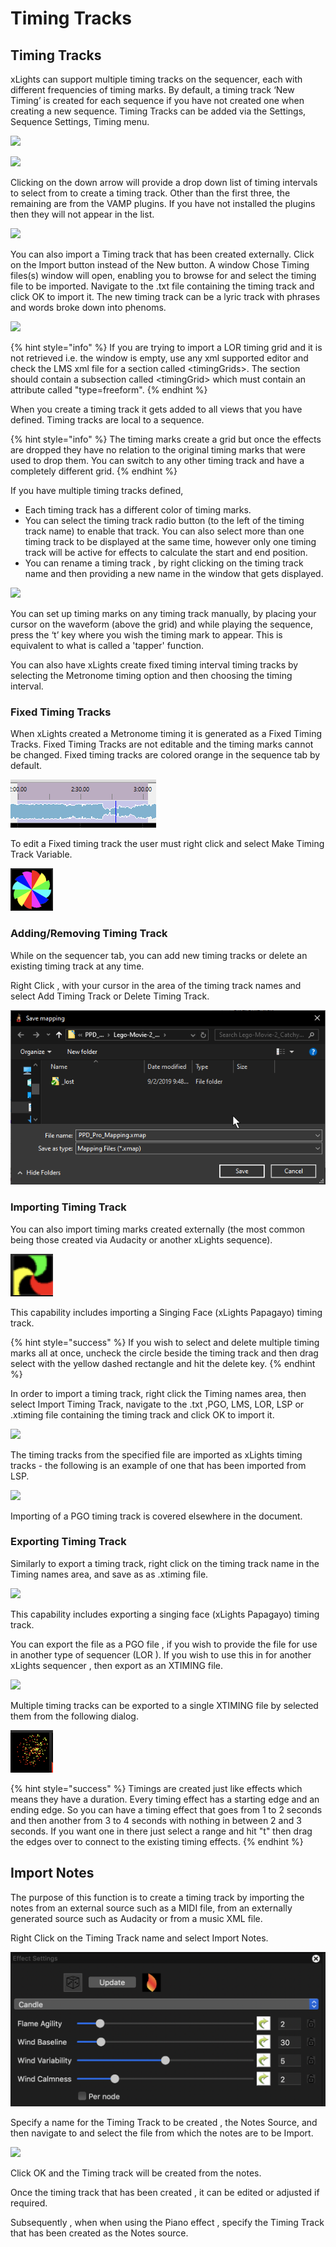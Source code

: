 # Timing Tracks

## Timing Tracks

xLights can support multiple timing tracks on the sequencer, each with different frequencies of timing marks. By default, a timing track ‘New Timing’ is created for each sequence if you have not created one when creating a new sequence.  Timing Tracks can be added via the Settings, Sequence Settings, Timing menu.



![](https://lh6.googleusercontent.com/qWnjCtQ6z7tU-HaRfPjCdukqXjanKwqByBIwgLL3gZeeHlJ2WK-f544vRUIp2-2bpGlan7TZ6vke7ylioqZFYFn7C8nbkSBOUEjyErqdw1OGmRPOwGogfYaSuTLEtUrnO80COiY5)

![](https://lh6.googleusercontent.com/c7Uqn9YaT6GdMJcEifMa67DI3OLSuI2BapJVAl8frx_VBLZLjt-yafXWmv_8hkQ_qjiyiZuPqQ1DP4dgIFEV1akh_HK2n6iP5jc0qatGLBUn5rEyg0cujBOWCi_A2rUOxWaHmtMt)

Clicking on the down arrow will provide a drop down list of timing intervals to select from to create a timing track. Other than the first three, the remaining are from the VAMP plugins. If you have not installed the plugins then they will not appear in the list.

![](https://lh3.googleusercontent.com/Rpt6-NX4V1qZobg6X6dvCwK8GfWGfgEs2c9GihH9Z4gNvckhCMnruEmMKOdJdahF_ncAQL95NVix5S7JIA8SU_jvE34HC9iOdqRB_StOESBuut1WuvMax_VqKsyWs9l3E5d3PsO7)

You can also import a Timing track that has been created externally. Click on the Import button instead of the New button. A window Chose Timing files\(s\) window will open, enabling you to browse for and select the timing file to be imported. Navigate to the .txt file containing the timing track and click OK to import it. The new timing track can be a lyric track with phrases and words broke down into phenoms.

![](https://lh3.googleusercontent.com/12QtPYnhVDORqwqr_-hFLwzabT2fs2axkkSSAH7O-oLAgxWzGG4LBiXtYQAYfU_t4C_By9q1BNhZI4tK6VWA1-Cu0-91CuvekVBgOerQx0fRqTNsB5bOG1S_jKdp1buxPmIujTxb)

{% hint style="info" %}
If you are trying to import a LOR timing grid and it is not retrieved i.e. the window is empty, use any xml supported editor and check the LMS xml file for a section called &lt;timingGrids&gt;.  The section should contain a subsection called &lt;timingGrid&gt; which must contain an attribute called "type=freeform".
{% endhint %}

When you create a timing track it gets added to all views that you have defined. Timing tracks are local to a sequence.

{% hint style="info" %}
The timing marks create a grid but once the effects are dropped they have no relation to the original timing marks that were used to drop them.  You can switch to any other timing track and have a completely different grid.
{% endhint %}

If you have multiple timing tracks defined,

* Each timing track has a different color of timing marks.
* You can select the timing track radio button \(to the left of the timing track name\) to enable that track. You can also select more than one timing track to be displayed at the same time, however only one timing track will be active for effects to calculate the start and end position.
* You can rename a timing track , by right clicking on the timing track name and then providing a new name in the window that gets displayed.



![](https://lh3.googleusercontent.com/Lm0V6P5ht4qLyB3PiVSnkV69xQSZMIvD1bPUaLxDejAjl3cJYzEqFfFokk23F78jFJKx8rred7Dgd_R5tbsTs5CH0knB9XXOyt9LViMCd7ri-n7UVRd82V7CvqBuGuEEhMppfY0C)

You can set up timing marks on any timing track manually, by placing your cursor on the waveform \(above the grid\) and while playing the sequence, press the ‘t’ key where you wish the timing mark to appear. This is equivalent to what is called a 'tapper' function.

You can also have xLights create fixed timing interval timing tracks by selecting the Metronome timing option and then choosing the timing interval.

### Fixed Timing Tracks

When xLights created a Metronome timing it is generated as a Fixed Timing Tracks. Fixed Timing Tracks are not editable and the timing marks cannot be changed. Fixed timing tracks are colored orange in the sequence tab by default.

![](../../.gitbook/assets/image%20%28617%29.png)

To edit a Fixed timing track the user must right click and select Make Timing Track Variable.

![](../../.gitbook/assets/image%20%28349%29.png)

### Adding/Removing Timing Track

While on the sequencer tab, you can add new timing tracks or delete an existing timing track at any time.

Right Click , with your cursor  in the area of the timing track names and select Add Timing Track or Delete Timing Track.

![](../../.gitbook/assets/image%20%28415%29.png)

### Importing Timing Track

You can also import timing marks created externally \(the most common being those created via Audacity or another xLights sequence\).

![](../../.gitbook/assets/image%20%28368%29.png)

This capability includes importing a Singing Face \(xLights Papagayo\) timing track.

{% hint style="success" %}
If you wish to select and delete multiple timing marks all at once, uncheck the circle beside the timing track and then drag select with the yellow dashed rectangle and hit the delete key.
{% endhint %}

In order to import a timing track, right click the Timing names area, then select Import Timing Track, navigate to the .txt ,PGO, LMS, LOR, LSP or .xtiming file containing the timing track and click OK to import it.

![](https://lh5.googleusercontent.com/J8qZGgZoqIRKz46RQp-d5N2l7THuYZy-8-VO7SJ-KykOUq5VS3qJqHuT6Bda0AAF5eA-De8MXzTNuttTKz9bxX8NM-OL3p7DIc5rOm40R1smp63EFYH3Xk3b9VZnClUfVn9mjj_V)

The timing tracks from the specified file are imported as xLights timing tracks - the following is an example of one that has been imported from LSP.

![](https://lh6.googleusercontent.com/9IiCjGeeOHILUErIABDD6ozU4o2XWd2u9XEMizPcgW_1Y1RU_lLGOoZJSonMo9wvDksIP_MLWQTYn4netGqbtDz6ZkV4EOFDh-OYDqrMsiu-0JftmmE676Duyf7uBxlk8bG31rGy)

Importing of a PGO timing track is covered elsewhere in the document.

### Exporting Timing Track

Similarly to export a timing track, right click on the timing track name in the Timing names area, and save as as .xtiming file.

![](https://lh6.googleusercontent.com/HtDtXuE-CenC5ngVjQ1n7nZMm4-2-Xgu-xe6ebX7zttXTg5Uqn3iBcxf7TOBMOHUw2kgnbpQ68tCvRl8AuL3NsyKTS07Bc6JblthK17uAgJVPduGQYeDGauvDzLa_wL4sPZxQ1Dr)

This capability includes exporting a singing face \(xLights Papagayo\) timing track.

You can export the file as a PGO file , if you wish to provide the file for use in another type of sequencer \(LOR \). If you wish to use this in for another xLights sequencer , then export as an XTIMING file.

![](https://lh3.googleusercontent.com/D8ra2mwK-xjBy6BKwMw9JRd94jx8VuSMUBTSxLSIFTsbTW0Q0uRVrMtrAlR7BXRe5yJR3x9ARkCtNlta1t_XjJmi3chiwaQZM5w43zwWUv-_8uG5bnrbZOK8tEZdK2pAeynjUf_a)

Multiple timing tracks can be exported to a single XTIMING file by selected them from the following dialog.

![](../../.gitbook/assets/image%20%2874%29.png)



{% hint style="success" %}
Timings are created just like effects which means they have a duration.  Every timing effect has a starting edge and an ending edge. So you can have a timing effect that goes from 1 to 2 seconds and then another from 3 to 4 seconds with nothing in between 2 and 3 seconds.  If you want one in there just select a range and hit "t" then drag the edges over to connect to the existing timing effects.
{% endhint %}

## Import Notes

The purpose of this function is to create a timing track by importing the notes from an external source such as a MIDI file,  from an externally generated source such as Audacity or from a music XML file.

Right Click on the Timing Track name and select Import Notes.

![](../../.gitbook/assets/image%20%28175%29.png)

Specify a name for the Timing Track to be created , the Notes Source,  and then navigate to and select the file from which the notes are to be Import.

![](https://lh6.googleusercontent.com/7wqZ-7F9o5oYYuZi9ZVMg3uiLks1siB2K_-UJhK7zvnjy_9Ip9hiQrkD-ZhoZtbXe6E_0bjDGqrkAVKS6GE36fxxuOjQeI0tVIjdcxkn_p7Z9NYwhRNmxALmd1r4_ZD4OL3LPonr)

Click OK and the Timing track will be created from the notes.

Once the timing track that has been created , it can be edited or adjusted if required.

Subsequently , when when using the Piano effect , specify the Timing Track that has been created as the Notes source.

